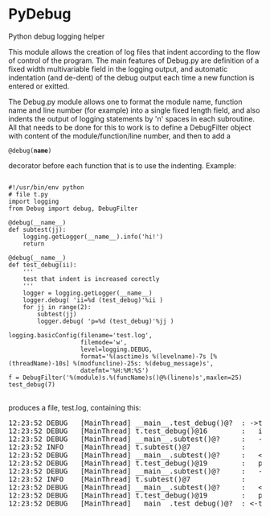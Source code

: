 PyDebug
=======

Python debug logging helper

This module allows the creation of log files that indent according to
the flow of control of the program. The main features of Debug.py are
definition of a fixed width multivariable field in the logging output,
and automatic indentation (and de-dent) of the debug output each time
a new function is entered or exitted.

The Debug.py module allows one to format the module name, function
name and line number (for example) into a single fixed length field, and also
indents the output of logging statements by 'n' spaces in each
subroutine. All that needs to be done for this to work is to define a
DebugFilter object with content of the module/function/line number,
and then to add a <pre><code lang="python">@debug(__name__)</code></pre>
decorator before each function that is to use the indenting. Example:

<pre>
<code lang="python">
#!/usr/bin/env python
# file t.py
import logging
from Debug import debug, DebugFilter

@debug(__name__)
def subtest(jj):
    logging.getLogger(__name__).info('hi!')
    return

@debug(__name__)
def test_debug(ii):
    '''
    test that indent is increased corectly
    '''
    logger = logging.getLogger(__name__)
    logger.debug( 'ii=%d (test_debug)'%ii )
    for jj in range(2):
        subtest(jj)
        logger.debug( 'p=%d (test_debug)'%jj )

logging.basicConfig(filename='test.log',
                    filemode='w',
					level=logging.DEBUG,
                    format='%(asctime)s %(levelname)-7s [%(threadName)-10s] %(modfuncline)-25s: %(debug_message)s',
                    datefmt='%H:%M:%S')
f = DebugFilter('%(module)s.%(funcName)s()@%(lineno)s',maxlen=25)
test_debug(7)
</code>
</pre>
produces a file, test.log, containing this:
<pre>
12:23:52 DEBUG   [MainThread] __main__.test_debug()@?  : -&gt;test_debug(7)
12:23:52 DEBUG   [MainThread] t.test_debug()@16        :   ii=7 (test_debug)
12:23:52 DEBUG   [MainThread] __main__.subtest()@?     :   -&gt;subtest(0)
12:23:52 INFO    [MainThread] t.subtest()@7            :     hi!
12:23:52 DEBUG   [MainThread] __main__.subtest()@?     :   &lt;-subtest()
12:23:52 DEBUG   [MainThread] t.test_debug()@19        :   p=0 (test_debug)
12:23:52 DEBUG   [MainThread] __main__.subtest()@?     :   -&gt;subtest(1)
12:23:52 INFO    [MainThread] t.subtest()@7            :     hi!
12:23:52 DEBUG   [MainThread] __main__.subtest()@?     :   &lt;-subtest()
12:23:52 DEBUG   [MainThread] t.test_debug()@19        :   p=1 (test_debug)
12:23:52 DEBUG   [MainThread] __main__.test_debug()@?  : &lt;-test_debug()
</pre>

